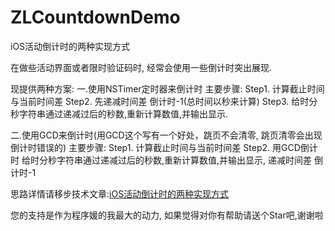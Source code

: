 # ZLCountdownDemo

iOS活动倒计时的两种实现方式


在做些活动界面或者限时验证码时, 经常会使用一些倒计时突出展现.

现提供两种方案:
一.使用NSTimer定时器来倒计时
主要步骤:
Step1. 计算截止时间与当前时间差
Step2. 先递减时间差 倒计时-1(总时间以秒来计算)
Step3. 给时分秒字符串通过递减过后的秒数,重新计算数值,并输出显示.

二.使用GCD来倒计时(用GCD这个写有一个好处，跳页不会清零, 跳页清零会出现倒计时错误的)
主要步骤:
Step1. 计算截止时间与当前时间差
Step2. 用GCD倒计时 给时分秒字符串通过递减过后的秒数,重新计算数值,并输出显示, 递减时间差 倒计时-1


思路详情请移步技术文章:[iOS活动倒计时的两种实现方式](http://www.jianshu.com/p/a1de78b0b462)

您的支持是作为程序媛的我最大的动力, 如果觉得对你有帮助请送个Star吧,谢谢啦
